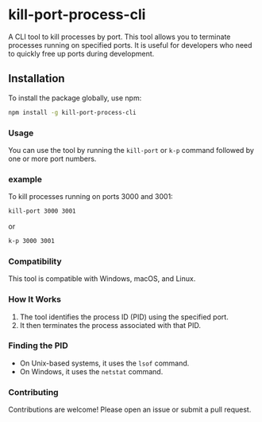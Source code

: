 # kill-port-process-cli

A CLI tool to kill processes by port. This tool allows you to terminate processes running on specified ports. It is useful for developers who need to quickly free up ports during development.

## Installation

To install the package globally, use npm:

```bash
npm install -g kill-port-process-cli
```
### Usage
You can use the tool by running the `kill-port` or `k-p` command followed by one or more port numbers.
### example
To kill processes running on ports 3000 and 3001:
```bash
kill-port 3000 3001
```
or
```bash
k-p 3000 3001
```
### Compatibility
This tool is compatible with Windows, macOS, and Linux.
### How It Works
1. The tool identifies the process ID (PID) using the specified port.
2. It then terminates the process associated with that PID.
### Finding the PID
- On Unix-based systems, it uses the `lsof` command.
- On Windows, it uses the `netstat` command.
### Contributing
Contributions are welcome! Please open an issue or submit a pull request.

